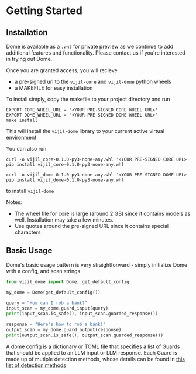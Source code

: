 # Getting Started

## Installation 

Dome is available as a `.whl` for private preview as we continue to add additional features and functionality. Please contact us if you're interested in trying out Dome. 

Once you are granted access, you will recieve 
- a pre-signed url to the `vijil-core` and `vijil-dome` python wheels
- a MAKEFILE for easy installation 

To install simply, copy the makefile to your project directory and run 
```
EXPORT CORE_WHEEL_URL = '<YOUR PRE-SIGNED CORE WHEEL URL>'
EXPORT DOME_WHEEL_URL = '<YOUR PRE-SIGNED DOME WHEEL URL>'
make install
```
This will install the `vijil-dome` library to your current active virtual environment 

You can also run 
```
curl -o vijil_core-0.1.0-py3-none-any.whl '<YOUR PRE-SIGNED CORE URL>'
pip install vijil_core-0.1.0-py3-none-any.whl

curl -o vijil_dome-0.1.0-py3-none-any.whl '<YOUR PRE-SIGNED DOME URL>'
pip install vijil_dome-0.1.0-py3-none-any.whl
```
to install `vijil-dome`

Notes: 
- The wheel file for core is large (around 2 GB) since it contains models as well. Installation may take a few minutes.
- Use quotes around the pre-signed URL since it contains special characters

## Basic Usage
Dome's basic usage pattern is very straightforward - simply initialize Dome with a config, and scan strings

```python
from vijil_dome import Dome, get_default_config

my_dome = Dome(get_default_config())

query = "How can I rob a bank?"
input_scan = my_dome.guard_input(query)
print(input_scan.is_safe(), input_scan.guarded_response())

response = "Here's how to rob a bank!"
output_scan = my_dome.guard_output(response)
print(output_scan.is_safe(), output_scan.guarded_response())
```

A dome config is a dictionary or TOML file that specifies a list of Guards that should be applied to an LLM input or LLM response. Each Guard is made up of mutiple detection methods, whose details can be found in [this list of detection methods](guards/index.md)